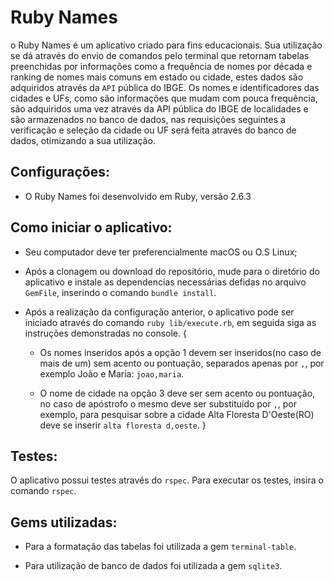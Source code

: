 # Ruby Names

o Ruby Names é um aplicativo criado para fins educacionais. Sua utilização se dá através do envio de comandos pelo terminal que retornam tabelas preenchidas por informações como a frequência de nomes por década e ranking de nomes mais comuns em estado ou cidade, estes dados são adquiridos através da `API` pública do IBGE.
Os nomes e identificadores das cidades e UFs, como são informações que mudam com pouca frequência, são adquiridos uma vez através da API pública do IBGE de localidades e são armazenados no banco de dados, nas requisições seguintes a verificação e seleção da cidade ou UF será feita através do banco de dados, otimizando a sua utilização.


## Configurações:

* O Ruby Names foi desenvolvido em Ruby, versão 2.6.3

## Como iniciar o aplicativo:

* Seu computador deve ter preferencialmente macOS ou O.S Linux;

* Após a clonagem ou download do repositório, mude para o diretório do aplicativo e instale as dependencias necessárias defidas no arquivo `GemFile`, inserindo o comando `bundle install`.

* Após a realização da configuração anterior, o aplicativo pode ser iniciado através do comando `ruby lib/execute.rb`, em seguida siga as instruções demonstradas no console.
{
  * Os nomes inseridos após a opção 1 devem ser inseridos(no caso de mais de um) sem acento ou pontuação, separados apenas por  `,`, por exemplo João e Maria: `joao,maria`.

  * O nome de cidade na opção 3 deve ser sem acento ou pontuação, no caso de apóstrofo o mesmo deve ser substituído por `,`, por exemplo, para pesquisar sobre a cidade Alta Floresta D'Oeste(RO) deve se inserir `alta floresta d,oeste`.
}

## Testes:

  O aplicativo possui testes através do `rspec`. Para executar os testes, insira o comando `rspec`.

## Gems utilizadas:

* Para a formatação das tabelas foi utilizada a gem `terminal-table`.

* Para utilização de banco de dados foi utilizada a gem `sqlite3`.
